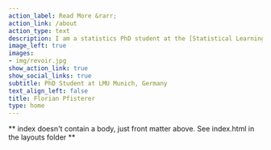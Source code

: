 ```yaml
---
action_label: Read More &rarr;
action_link: /about
action_type: text
description: I am a statistics PhD student at the [Statistical Learning and Data Science](https://www.slds.stat.uni-muenchen.de/) chair at [LMU Munich](https://www.lmu.de/en/index.html) supervised by [Bernd Bischl](https://www.slds.stat.uni-muenchen.de/people/bischl/). My research focusses on AutoML, Algorithmic Fairness and Benchmarking. My current interests lie in practical aspects of algorithmic fairness and how practicioners can be enabled to develop more equitable algorithms. I also develop Open Source software, mostly for the [mlr3](https://github.com/mlr-org/mlr3) ecosystem in R.
image_left: true
images:
- img/revoir.jpg
show_action_link: true
show_social_links: true
subtitle: PhD Student at LMU Munich, Germany
text_align_left: false
title: Florian Pfisterer
type: home
---
```


** index doesn't contain a body, just front matter above.
See index.html in the layouts folder **
